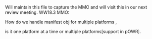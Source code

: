 Will maintain this file to capture the MMO and will visit this in our next review meeting.
WW18.3 MMO:

How do we handle manifest obj for multiple platforms ,

is it one platform at a time or multiple platforms[support in pOWR].
